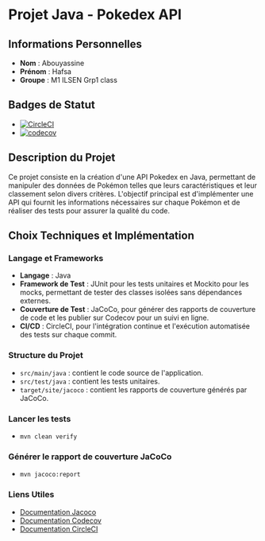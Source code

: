 # Projet Java - Pokedex API

## Informations Personnelles
- **Nom** : Abouyassine
- **Prénom** : Hafsa
- **Groupe** : M1 ILSEN Grp1 class

## Badges de Statut

- [![CircleCI](https://dl.circleci.com/status-badge/img/gh/HafsaAbouyassine/ceri-m1-techniques-de-test/tree/master.svg?style=svg)](https://dl.circleci.com/status-badge/redirect/gh/HafsaAbouyassine/ceri-m1-techniques-de-test/tree/master)
- [![codecov](https://codecov.io/gh/HafsaAbouyassine/ceri-m1-techniques-de-test/graph/badge.svg?token=MFSONCTGBM)](https://codecov.io/gh/HafsaAbouyassine/ceri-m1-techniques-de-test)

## Description du Projet
Ce projet consiste en la création d'une API Pokedex en Java, permettant de manipuler des données de Pokémon telles que leurs caractéristiques et leur classement selon divers critères. L'objectif principal est d'implémenter une API qui fournit les informations nécessaires sur chaque Pokémon et de réaliser des tests pour assurer la qualité du code.

## Choix Techniques et Implémentation

### Langage et Frameworks
- **Langage** : Java
- **Framework de Test** : JUnit pour les tests unitaires et Mockito pour les mocks, permettant de tester des classes isolées sans dépendances externes.
- **Couverture de Test** : JaCoCo, pour générer des rapports de couverture de code et les publier sur Codecov pour un suivi en ligne.
- **CI/CD** : CircleCI, pour l'intégration continue et l'exécution automatisée des tests sur chaque commit.

### Structure du Projet
- `src/main/java` : contient le code source de l'application.
- `src/test/java` : contient les tests unitaires.
- `target/site/jacoco` : contient les rapports de couverture générés par JaCoCo.

### Lancer les tests 
- ```mvn clean verify```

### Générer le rapport de couverture JaCoCo 
- ```mvn jacoco:report```

### Liens Utiles
- [Documentation Jacoco](https://www.jacoco.org/jacoco/)
- [Documentation Codecov](https://docs.codecov.com/docs/quick-start)
- [Documentation CircleCI](https://circleci.com/docs/)
